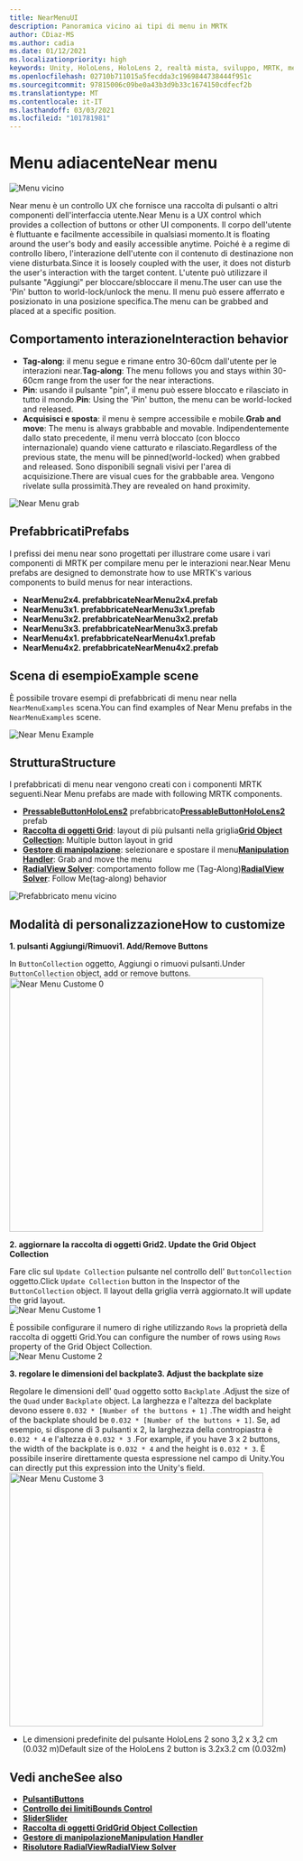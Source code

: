 ```yaml
---
title: NearMenuUI
description: Panoramica vicino ai tipi di menu in MRTK
author: CDiaz-MS
ms.author: cadia
ms.date: 01/12/2021
ms.localizationpriority: high
keywords: Unity, HoloLens, HoloLens 2, realtà mista, sviluppo, MRTK, menu near,
ms.openlocfilehash: 02710b711015a5fecdda3c1969844738444f951c
ms.sourcegitcommit: 97815006c09be0a43b3d9b33c1674150cdfecf2b
ms.translationtype: MT
ms.contentlocale: it-IT
ms.lasthandoff: 03/03/2021
ms.locfileid: "101781981"
---
```

# <a name="near-menu"></a><span data-ttu-id="1777f-104">Menu adiacente</span><span class="sxs-lookup"><span data-stu-id="1777f-104">Near menu</span></span>

![Menu vicino](../images/near-menu/MRTK_UX_NearMenu.png)

<span data-ttu-id="1777f-106">Near menu è un controllo UX che fornisce una raccolta di pulsanti o altri componenti dell'interfaccia utente.</span><span class="sxs-lookup"><span data-stu-id="1777f-106">Near Menu is a UX control which provides a collection of buttons or other UI components.</span></span> <span data-ttu-id="1777f-107">Il corpo dell'utente è fluttuante e facilmente accessibile in qualsiasi momento.</span><span class="sxs-lookup"><span data-stu-id="1777f-107">It is floating around the user's body and easily accessible anytime.</span></span> <span data-ttu-id="1777f-108">Poiché è a regime di controllo libero, l'interazione dell'utente con il contenuto di destinazione non viene disturbata.</span><span class="sxs-lookup"><span data-stu-id="1777f-108">Since it is loosely coupled with the user, it does not disturb the user's interaction with the target content.</span></span> <span data-ttu-id="1777f-109">L'utente può utilizzare il pulsante "Aggiungi" per bloccare/sbloccare il menu.</span><span class="sxs-lookup"><span data-stu-id="1777f-109">The user can use the 'Pin' button to world-lock/unlock the menu.</span></span> <span data-ttu-id="1777f-110">Il menu può essere afferrato e posizionato in una posizione specifica.</span><span class="sxs-lookup"><span data-stu-id="1777f-110">The menu can be grabbed and placed at a specific position.</span></span>

## <a name="interaction-behavior"></a><span data-ttu-id="1777f-111">Comportamento interazione</span><span class="sxs-lookup"><span data-stu-id="1777f-111">Interaction behavior</span></span>

- <span data-ttu-id="1777f-112">**Tag-along**: il menu segue e rimane entro 30-60cm dall'utente per le interazioni near.</span><span class="sxs-lookup"><span data-stu-id="1777f-112">**Tag-along**: The menu follows you and stays within 30-60cm range from the user for the near interactions.</span></span>
- <span data-ttu-id="1777f-113">**Pin**: usando il pulsante "pin", il menu può essere bloccato e rilasciato in tutto il mondo.</span><span class="sxs-lookup"><span data-stu-id="1777f-113">**Pin**: Using the 'Pin' button, the menu can be world-locked and released.</span></span>
- <span data-ttu-id="1777f-114">**Acquisisci e sposta**: il menu è sempre accessibile e mobile.</span><span class="sxs-lookup"><span data-stu-id="1777f-114">**Grab and move**: The menu is always grabbable and movable.</span></span> <span data-ttu-id="1777f-115">Indipendentemente dallo stato precedente, il menu verrà bloccato (con blocco internazionale) quando viene catturato e rilasciato.</span><span class="sxs-lookup"><span data-stu-id="1777f-115">Regardless of the previous state, the menu will be pinned(world-locked) when grabbed and released.</span></span> <span data-ttu-id="1777f-116">Sono disponibili segnali visivi per l'area di acquisizione.</span><span class="sxs-lookup"><span data-stu-id="1777f-116">There are visual cues for the grabbable area.</span></span> <span data-ttu-id="1777f-117">Vengono rivelate sulla prossimità.</span><span class="sxs-lookup"><span data-stu-id="1777f-117">They are revealed on hand proximity.</span></span>

<img src="../images/near-menu/MRTK_UX_NearMenu_Grab.png" alt="Near Menu grab">

## <a name="prefabs"></a><span data-ttu-id="1777f-118">Prefabbricati</span><span class="sxs-lookup"><span data-stu-id="1777f-118">Prefabs</span></span>

<span data-ttu-id="1777f-119">I prefissi dei menu near sono progettati per illustrare come usare i vari componenti di MRTK per compilare menu per le interazioni near.</span><span class="sxs-lookup"><span data-stu-id="1777f-119">Near Menu prefabs are designed to demonstrate how to use MRTK's various components to build menus for near interactions.</span></span>

- <span data-ttu-id="1777f-120">**NearMenu2x4. prefabbricate**</span><span class="sxs-lookup"><span data-stu-id="1777f-120">**NearMenu2x4.prefab**</span></span>
- <span data-ttu-id="1777f-121">**NearMenu3x1. prefabbricate**</span><span class="sxs-lookup"><span data-stu-id="1777f-121">**NearMenu3x1.prefab**</span></span>
- <span data-ttu-id="1777f-122">**NearMenu3x2. prefabbricate**</span><span class="sxs-lookup"><span data-stu-id="1777f-122">**NearMenu3x2.prefab**</span></span>
- <span data-ttu-id="1777f-123">**NearMenu3x3. prefabbricate**</span><span class="sxs-lookup"><span data-stu-id="1777f-123">**NearMenu3x3.prefab**</span></span>
- <span data-ttu-id="1777f-124">**NearMenu4x1. prefabbricate**</span><span class="sxs-lookup"><span data-stu-id="1777f-124">**NearMenu4x1.prefab**</span></span>
- <span data-ttu-id="1777f-125">**NearMenu4x2. prefabbricate**</span><span class="sxs-lookup"><span data-stu-id="1777f-125">**NearMenu4x2.prefab**</span></span>

## <a name="example-scene"></a><span data-ttu-id="1777f-126">Scena di esempio</span><span class="sxs-lookup"><span data-stu-id="1777f-126">Example scene</span></span>

<span data-ttu-id="1777f-127">È possibile trovare esempi di prefabbricati di menu near nella `NearMenuExamples` scena.</span><span class="sxs-lookup"><span data-stu-id="1777f-127">You can find examples of Near Menu prefabs in the `NearMenuExamples` scene.</span></span>

<img src="../images/near-menu/MRTK_UX_NearMenu_Examples.png" alt="Near Menu Example">

## <a name="structure"></a><span data-ttu-id="1777f-128">Struttura</span><span class="sxs-lookup"><span data-stu-id="1777f-128">Structure</span></span>

<span data-ttu-id="1777f-129">I prefabbricati di menu near vengono creati con i componenti MRTK seguenti.</span><span class="sxs-lookup"><span data-stu-id="1777f-129">Near Menu prefabs are made with following MRTK components.</span></span>

- <span data-ttu-id="1777f-130">[**PressableButtonHoloLens2**](button.md) prefabbricato</span><span class="sxs-lookup"><span data-stu-id="1777f-130">[**PressableButtonHoloLens2**](button.md) prefab</span></span>
- <span data-ttu-id="1777f-131">[**Raccolta di oggetti Grid**](object-collection.md): layout di più pulsanti nella griglia</span><span class="sxs-lookup"><span data-stu-id="1777f-131">[**Grid Object Collection**](object-collection.md): Multiple button layout in grid</span></span>
- <span data-ttu-id="1777f-132">[**Gestore di manipolazione**](manipulation-handler.md): selezionare e spostare il menu</span><span class="sxs-lookup"><span data-stu-id="1777f-132">[**Manipulation Handler**](manipulation-handler.md): Grab and move the menu</span></span>
- <span data-ttu-id="1777f-133">[**RadialView Solver**](solvers/solver.md): comportamento follow me (Tag-Along)</span><span class="sxs-lookup"><span data-stu-id="1777f-133">[**RadialView Solver**](solvers/solver.md): Follow Me(tag-along) behavior</span></span>

![Prefabbricato menu vicino](../images/near-menu/MRTK_UX_NearMenu_Structure.png)

## <a name="how-to-customize"></a><span data-ttu-id="1777f-135">Modalità di personalizzazione</span><span class="sxs-lookup"><span data-stu-id="1777f-135">How to customize</span></span>

<span data-ttu-id="1777f-136">**1. pulsanti Aggiungi/Rimuovi**</span><span class="sxs-lookup"><span data-stu-id="1777f-136">**1. Add/Remove Buttons**</span></span>

<span data-ttu-id="1777f-137">In `ButtonCollection` oggetto, Aggiungi o rimuovi pulsanti.</span><span class="sxs-lookup"><span data-stu-id="1777f-137">Under `ButtonCollection` object, add or remove buttons.</span></span>  
<img src="../images/near-menu/MRTK_UX_NearMenu_Custom0.png" width="450" alt="Near Menu Custome 0">

<span data-ttu-id="1777f-138">**2. aggiornare la raccolta di oggetti Grid**</span><span class="sxs-lookup"><span data-stu-id="1777f-138">**2. Update the Grid Object Collection**</span></span>

<span data-ttu-id="1777f-139">Fare clic sul `Update Collection` pulsante nel controllo dell' `ButtonCollection` oggetto.</span><span class="sxs-lookup"><span data-stu-id="1777f-139">Click `Update Collection` button in the Inspector of the `ButtonCollection` object.</span></span> <span data-ttu-id="1777f-140">Il layout della griglia verrà aggiornato.</span><span class="sxs-lookup"><span data-stu-id="1777f-140">It will update the grid layout.</span></span>  
<img src="../images/near-menu/MRTK_UX_NearMenu_Custom1.png" alt="Near Menu Custome 1">

<span data-ttu-id="1777f-141">È possibile configurare il numero di righe utilizzando `Rows` la proprietà della raccolta di oggetti Grid.</span><span class="sxs-lookup"><span data-stu-id="1777f-141">You can configure the number of rows using `Rows` property of the Grid Object Collection.</span></span>  
<img src="../images/near-menu/MRTK_UX_NearMenu_Custom2.png" alt="Near Menu Custome 2">

<span data-ttu-id="1777f-142">**3. regolare le dimensioni del backplate**</span><span class="sxs-lookup"><span data-stu-id="1777f-142">**3. Adjust the backplate size**</span></span>

<span data-ttu-id="1777f-143">Regolare le dimensioni dell' `Quad` oggetto sotto `Backplate` .</span><span class="sxs-lookup"><span data-stu-id="1777f-143">Adjust the size of the `Quad` under `Backplate` object.</span></span> <span data-ttu-id="1777f-144">La larghezza e l'altezza del backplate devono essere `0.032 * [Number of the buttons + 1]` .</span><span class="sxs-lookup"><span data-stu-id="1777f-144">The width and height of the backplate should be `0.032 * [Number of the buttons + 1]`.</span></span> <span data-ttu-id="1777f-145">Se, ad esempio, si dispone di 3 pulsanti x 2, la larghezza della contropiastra è `0.032 * 4` e l'altezza è `0.032 * 3` .</span><span class="sxs-lookup"><span data-stu-id="1777f-145">For example, if you have 3 x 2 buttons, the width of the backplate is `0.032 * 4` and the height is `0.032 * 3`.</span></span> <span data-ttu-id="1777f-146">È possibile inserire direttamente questa espressione nel campo di Unity.</span><span class="sxs-lookup"><span data-stu-id="1777f-146">You can directly put this expression into the Unity's field.</span></span>  
<img src="../images/near-menu/MRTK_UX_NearMenu_Custom3.png" width="450" alt="Near Menu Custome 3">

- <span data-ttu-id="1777f-147">Le dimensioni predefinite del pulsante HoloLens 2 sono 3,2 x 3,2 cm (0.032 m)</span><span class="sxs-lookup"><span data-stu-id="1777f-147">Default size of the HoloLens 2 button is 3.2x3.2 cm (0.032m)</span></span>

## <a name="see-also"></a><span data-ttu-id="1777f-148">Vedi anche</span><span class="sxs-lookup"><span data-stu-id="1777f-148">See also</span></span>

- [<span data-ttu-id="1777f-149">**Pulsanti**</span><span class="sxs-lookup"><span data-stu-id="1777f-149">**Buttons**</span></span>](button.md)
- [<span data-ttu-id="1777f-150">**Controllo dei limiti**</span><span class="sxs-lookup"><span data-stu-id="1777f-150">**Bounds Control**</span></span>](bounds-control.md)
- [<span data-ttu-id="1777f-151">**Slider**</span><span class="sxs-lookup"><span data-stu-id="1777f-151">**Slider**</span></span>](sliders.md)
- [<span data-ttu-id="1777f-152">**Raccolta di oggetti Grid**</span><span class="sxs-lookup"><span data-stu-id="1777f-152">**Grid Object Collection**</span></span>](object-collection.md)
- [<span data-ttu-id="1777f-153">**Gestore di manipolazione**</span><span class="sxs-lookup"><span data-stu-id="1777f-153">**Manipulation Handler**</span></span>](manipulation-handler.md)
- [<span data-ttu-id="1777f-154">**Risolutore RadialView**</span><span class="sxs-lookup"><span data-stu-id="1777f-154">**RadialView Solver**</span></span>](solvers/solver.md)
